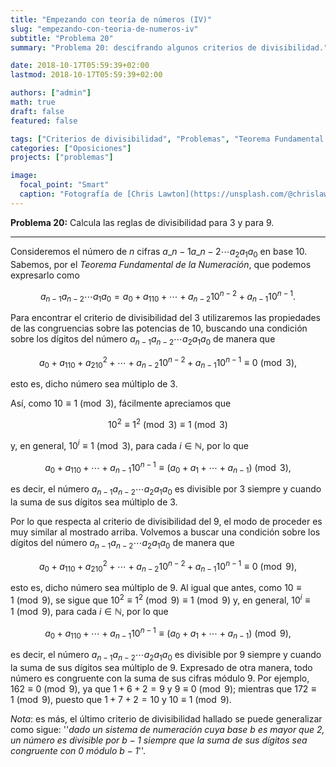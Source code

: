 ```yaml
---
title: "Empezando con teoría de números (IV)"
slug: "empezando-con-teoria-de-numeros-iv"
subtitle: "Problema 20"
summary: "Problema 20: descifrando algunos criterios de divisibilidad."

date: 2018-10-17T05:59:39+02:00
lastmod: 2018-10-17T05:59:39+02:00

authors: ["admin"]
math: true
draft: false
featured: false

tags: ["Criterios de divisibilidad", "Problemas", "Teorema Fundamental de la Numeración", "Teoría de números"]
categories: ["Oposiciones"]
projects: ["problemas"]

image:
  focal_point: "Smart"
  caption: "Fotografía de [Chris Lawton](https://unsplash.com/@chrislawton), disponible en [Unsplash](https://unsplash.com/photos/t-EYluv7mW0)."
---
```


**Problema 20:** Calcula las reglas de divisibilidad para $3$ y para $9$.

***

Consideremos el número de $n$ cifras $a\_{n-1}a\_{n-2}\cdots a_2a_1a_0$ en base $10$. Sabemos, por el *Teorema Fundamental de la Numeración*, que podemos expresarlo como

$$
a_{n-1}a_{n-2}\cdots a_1a_0 = a_0+a_110+\cdots+a_{n-2}10^{n-2}+a_{n-1}10^{n-1}.
$$

Para encontrar el criterio de divisibilidad del $3$ utilizaremos las propiedades de las congruencias sobre las potencias de $10$, buscando una condición sobre los dígitos del número $a_{n-1}a_{n-2}\cdots a_2a_1a_0$ de manera que 

$$
a_0+a_110+a_210^2+\cdots+a_{n-2}10^{n-2}+a_{n-1}10^{n-1}\equiv 0\pmod{3},
$$ 

esto es, dicho número sea múltiplo de $3$.

Así, como $10\equiv 1\pmod{3}$, fácilmente apreciamos que 

$$
10^2\equiv 1^2\pmod{3}\equiv 1\pmod{3}
$$ 

y, en general, $10^i\equiv 1\pmod{3}$, para cada $i\in\mathbb{N}$, por lo que

$$
a_0+a_110+\cdots+a_{n-1}10^{n-1}\equiv (a_0+a_1+\cdots+a_{n-1})\pmod{3},
$$

es decir, el número $a_{n-1}a_{n-2}\cdots a_2a_1a_0$ es divisible por $3$ siempre y cuando la suma de sus dígitos sea múltiplo de $3$.

Por lo que respecta al criterio de divisibilidad del $9$, el modo de proceder es muy similar al mostrado arriba. Volvemos a buscar una condición sobre los dígitos del número $a_{n-1}a_{n-2}\cdots a_2a_1a_0$ de manera que 

$$
a_0+a_110+a_210^2+\cdots+a_{n-2}10^{n-2}+a_{n-1}10^{n-1}\equiv 0\pmod{9},
$$ 

esto es, dicho número sea múltiplo de $9$. Al igual que antes, como $10\equiv 1\pmod{9}$, se sigue que $10^2\equiv 1^2\pmod{9}\equiv 1\pmod{9}$ y, en general, $10^i\equiv 1\pmod{9}$, para cada $i\in\mathbb{N}$, por lo que

$$
a_0+a_110+\cdots+a_{n-1}10^{n-1}\equiv (a_0+a_1+\cdots+a_{n-1})\pmod{9},
$$

es decir, el número $a_{n-1}a_{n-2}\cdots a_2a_1a_0$ es divisible por $9$ siempre y cuando la suma de sus dígitos sea múltiplo de $9$. Expresado de otra manera, todo número es congruente con la suma de sus cifras módulo $9$. Por ejemplo, $162\equiv 0\pmod{9}$, ya que $1+6+2=9$ y $9\equiv 0\pmod{9}$; mientras que $172\equiv 1\pmod{9}$, puesto que $1+7+2=10$ y $10\equiv 1\pmod{9}$. 

*Nota*: es más, el último criterio de divisibilidad hallado se puede generalizar como sigue: ''*dado un sistema de numeración cuya base $b$ es mayor que $2$, un número es divisible por $b-1$ siempre que la suma de sus dígitos sea congruente con $0$ módulo $b-1$*''.
